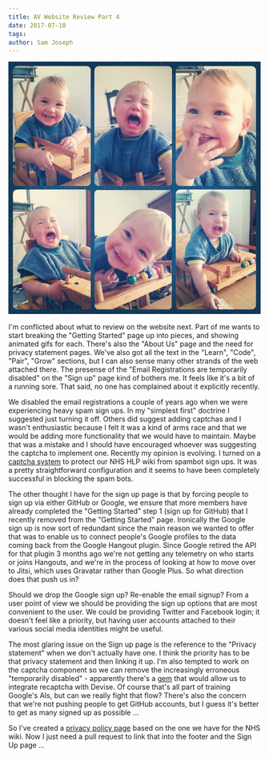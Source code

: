 ```yaml
---
title: AV Website Review Part 4
date: 2017-07-10
tags: 
author: Sam Joseph
---
```


![conflicted](/images/conflicted.jpg)

I'm conflicted about what to review on the website next.  Part of me wants to start breaking the "Getting Started" page up into pieces, and showing animated gifs for each.  There's also the "About Us" page and the need for privacy statement pages.  We've also got all the text in the "Learn", "Code", "Pair", "Grow" sections, but I can also sense many other strands of the web attached there.  The presense of the "Email Registrations are temporarily disabled" on the "Sign up" page kind of bothers me.  It feels like it's a bit of a running sore.  That said, no one has complained about it explicitly recently.  

We disabled the email registrations a couple of years ago when we were experiencing heavy spam sign ups.  In my "simplest first" doctrine I suggested just turning it off.  Others did suggest adding captchas and I wasn't enthusiastic because I felt it was a kind of arms race and that we would be adding more functionality that we would have to maintain.  Maybe that was a mistake and I should have encouraged whoever was suggesting the captcha to implement one.  Recently my opinion is evolving. I turned on a [captcha system](https://www.google.com/recaptcha/intro/) to protect our NHS HLP wiki from spambot sign ups.  It was a pretty straightforward configuration and it seems to have been completely successful in blocking the spam bots.

The other thought I have for the sign up page is that by forcing people to sign up via either GitHub or Google, we ensure that more members have already completed the "Getting Started" step 1 (sign up for GitHub) that I recently removed from the "Getting Started" page.  Ironically the Google sign up is now sort of redundant since the main reason we wanted to offer that was to enable us to connect people's Google profiles to the data coming back from the Google Hangout plugin.  Since Google retired the API for that plugin 3 months ago we're not getting any telemetry on who starts or joins Hangouts, and we're in the process of looking at how to move over to Jitsi, which uses Gravatar rather than Google Plus.  So what direction does that push us in?

Should we drop the Google sign up?  Re-enable the email signup?  From a user point of view we should be providing the sign up options that are most convenient to the user.  We could be providing Twitter and Facebook login; it doesn't feel like a priority, but having user accounts attached to their various social media identities might be useful.

The most glaring issue on the Sign up page is the reference to the "Privacy statement" when we don't actually have one.  I think the priority has to be that privacy statement and then linking it up.  I'm also tempted to work on the captcha component so we can remove the increasingly erroneous "temporarily disabled" - apparently there's a [gem](https://github.com/plataformatec/devise/wiki/How-To:-Use-Recaptcha-with-Devise) that would allow us to integrate recaptcha with Devise.  Of course that's all part of training Google's AIs, but can we really fight that flow?  There's also the concern that we're not pushing people to get GitHub accounts, but I guess it's better to get as many signed up as possible ...

So I've created a [privacy policy page](https://www.agileventures.org/privacy) based on the one we have for the NHS wiki.  Now I just need a pull request to link that into the footer and the Sign Up page ...
